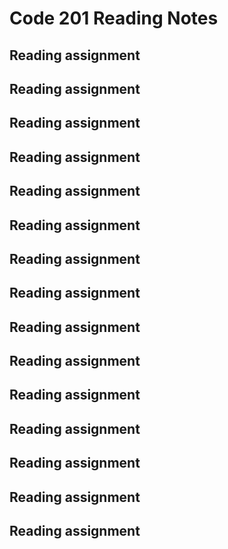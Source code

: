 # Code 201 Reading Notes
## Reading assignment
## Reading assignment
## Reading assignment
## Reading assignment
## Reading assignment
## Reading assignment
## Reading assignment
## Reading assignment
## Reading assignment
## Reading assignment
## Reading assignment
## Reading assignment
## Reading assignment
## Reading assignment
## Reading assignment
